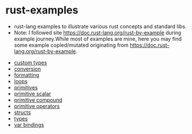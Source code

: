 # rust-examples

* rust-lang examples to illustrate various rust concepts and standard libs.
* Note: I followed site https://doc.rust-lang.org/rust-by-example during example journey.While most of examples are
  mine,
  here you may find some example copied/mutated originating from https://doc.rust-lang.org/rust-by-example.

- [custom types](/src/custom_types)
- [conversion](/src/conversion)
- [formatting](/src/fmt)
- [loops](/src/loops)
- [primitives](/src/primitives)
- [primitive scalar](/src/primitives/scalar)
- [primitive compound](/src/primitives/compound)
- [primitive operators](/src/primitives/ops)
- [structs](/src/structs)
- [types](/src/types)
- [var bindings](/src/var_bindings)